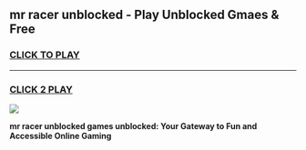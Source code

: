 
## mr racer unblocked - Play Unblocked Gmaes & Free
<h3>
<a href="https://news.freeplayer.one?title=mr_racer_unblocked&ref=16F">CLICK TO PLAY</a></h3>
<hr>

<h3>
<a href="https://news.freeplayer.one?title=mr_racer_unblocked&ref=16F">CLICK 2 PLAY</a>
  
</h3>

<a href="https://news.freeplayer.one?title=mr_racer_unblocked&ref=16F/"><img src="https://clearcache.store/games.png"></a>


**mr racer unblocked games unblocked: Your Gateway to Fun and Accessible Online Gaming**
